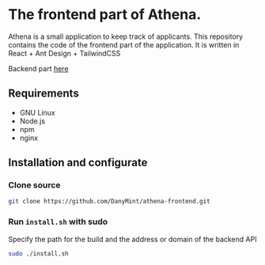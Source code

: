 # The frontend part of Athena. 

Athena is a small application to keep track of applicants. This repository contains the code of the frontend part of the application. It is written in React + Ant Design + TailwindCSS 

Backend part [here](https://github.com/DanyMint/athena-backend)

## Requirements

- GNU Linux
- Node.js
- npm
- nginx

## Installation and configurate 

### Clone source 
```bash
git clone https://github.com/DanyMint/athena-frontend.git
```

### Run `install.sh` with sudo

Specify the path for the build and the address or domain of the backend API
```bash
sudo ./install.sh
```
